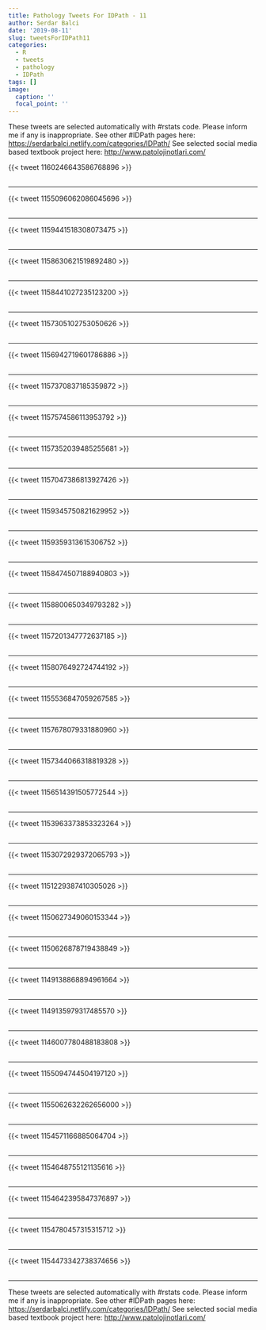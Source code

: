 ```yaml
---
title: Pathology Tweets For IDPath - 11
author: Serdar Balci
date: '2019-08-11'
slug: tweetsForIDPath11
categories:
  - R
  - tweets
  - pathology
  - IDPath
tags: []
image:
  caption: ''
  focal_point: ''
---
```



These tweets are selected automatically with #rstats code. Please inform me if any is inappropriate.
See other #IDPath pages here: https://serdarbalci.netlify.com/categories/IDPath/ 
See selected social media based textbook project here: http://www.patolojinotlari.com/

{{< tweet 1160246643586768896 >}}
<br>
<br>
<hr>
{{< tweet 1155096062086045696 >}}
<br>
<br>
<hr>
{{< tweet 1159441518308073475 >}}
<br>
<br>
<hr>
{{< tweet 1158630621519892480 >}}
<br>
<br>
<hr>
{{< tweet 1158441027235123200 >}}
<br>
<br>
<hr>
{{< tweet 1157305102753050626 >}}
<br>
<br>
<hr>
{{< tweet 1156942719601786886 >}}
<br>
<br>
<hr>
{{< tweet 1157370837185359872 >}}
<br>
<br>
<hr>
{{< tweet 1157574586113953792 >}}
<br>
<br>
<hr>
{{< tweet 1157352039485255681 >}}
<br>
<br>
<hr>
{{< tweet 1157047386813927426 >}}
<br>
<br>
<hr>
{{< tweet 1159345750821629952 >}}
<br>
<br>
<hr>
{{< tweet 1159359313615306752 >}}
<br>
<br>
<hr>
{{< tweet 1158474507188940803 >}}
<br>
<br>
<hr>
{{< tweet 1158800650349793282 >}}
<br>
<br>
<hr>
{{< tweet 1157201347772637185 >}}
<br>
<br>
<hr>
{{< tweet 1158076492724744192 >}}
<br>
<br>
<hr>
{{< tweet 1155536847059267585 >}}
<br>
<br>
<hr>
{{< tweet 1157678079331880960 >}}
<br>
<br>
<hr>
{{< tweet 1157344066318819328 >}}
<br>
<br>
<hr>
{{< tweet 1156514391505772544 >}}
<br>
<br>
<hr>
{{< tweet 1153963373853323264 >}}
<br>
<br>
<hr>
{{< tweet 1153072929372065793 >}}
<br>
<br>
<hr>
{{< tweet 1151229387410305026 >}}
<br>
<br>
<hr>
{{< tweet 1150627349060153344 >}}
<br>
<br>
<hr>
{{< tweet 1150626878719438849 >}}
<br>
<br>
<hr>
{{< tweet 1149138868894961664 >}}
<br>
<br>
<hr>
{{< tweet 1149135979317485570 >}}
<br>
<br>
<hr>
{{< tweet 1146007780488183808 >}}
<br>
<br>
<hr>
{{< tweet 1155094744504197120 >}}
<br>
<br>
<hr>
{{< tweet 1155062632262656000 >}}
<br>
<br>
<hr>
{{< tweet 1154571166885064704 >}}
<br>
<br>
<hr>
{{< tweet 1154648755121135616 >}}
<br>
<br>
<hr>
{{< tweet 1154642395847376897 >}}
<br>
<br>
<hr>
{{< tweet 1154780457315315712 >}}
<br>
<br>
<hr>
{{< tweet 1154473342738374656 >}}
<br>
<br>
<hr>


These tweets are selected automatically with #rstats code. Please inform me if any is inappropriate.
See other #IDPath pages here: https://serdarbalci.netlify.com/categories/IDPath/ 
See selected social media based textbook project here: http://www.patolojinotlari.com/

